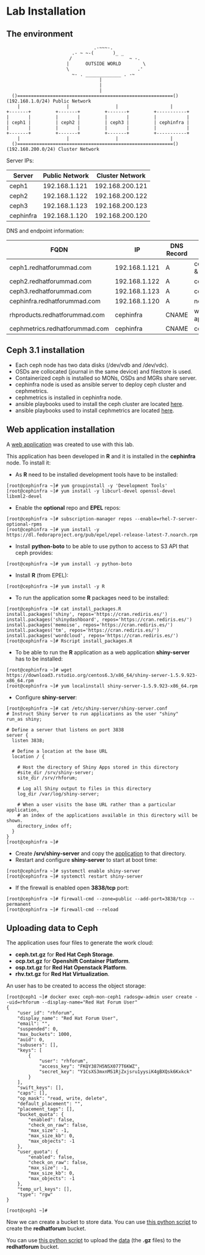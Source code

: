 # Lab Installation

## The environment

```
                                .-~~~-.
                        .- ~ ~-(       )_ _
                       /                     ~ -.
                      |      OUTSIDE WORLD        \
                      \                         .'
                        ~- . _____________ . -~
                                  |
                                  |
                                  |
  ()=========================================================() (192.168.1.0/24) Public Network
    |                 |                 |                   |
+-------+         +-------+         +-------+         +-----------+
|       |         |       |         |       |         |           |
| ceph1 |         | ceph2 |         | ceph3 |         | cephinfra |
|       |         |       |         |       |         |           |
+-------+         +-------+         +-------+         +-----------+
    |                 |                 |                   |
  ()=========================================================() (192.168.200.0/24) Cluster Network
```

Server IPs:

Server | Public Network | Cluster Network
-------|----------------|----------------
ceph1 | 192.168.1.121 | 192.168.200.121 
ceph2 | 192.168.1.122 | 192.168.200.122 
ceph3 | 192.168.1.123 | 192.168.200.123 
cephinfra | 192.168.1.120 | 192.168.200.120

DNS and endpoint information:

FQDN  | IP | DNS Record | Role | Port
------|----|----------- |------|-----
ceph1.redhatforummad.com | 192.168.1.121 | A | ceph-mon & rados | 8080/tcp rados
ceph2.redhatforummad.com | 192.168.1.122 | A | ceph-mon | 
ceph3.redhatforummad.com | 192.168.1.123 | A | ceph-mon |
cephinfra.redhatforummad.com | 192.168.1.120 | A | not defined |
rhproducts.redhatforummad.com | cephinfra | CNAME | web application | 3838/tcp
cephmetrics.redhatforummad.com | cephinfra | CNAME | cephmetrics | 8080/tcp


## Ceph 3.1 installation

* Each ceph node has two data disks (/dev/vdb and /dev/vdc).
* OSDs are collocated (journal in the same device) and filestore is used.
* Containerized ceph is installed so MONs, OSDs and MGRs share server.
* cephinfra node is used as ansible server to deploy ceph cluster and cephmetrics.
* cephmetrics is installed in cephinfra node.
* ansible playbooks used to install the ceph cluster are located [here](ceph-ansible).
* ansible playbooks used to install cephmetrics are located [here](cephmetrics-ansible).

## Web application installation

A [web application](../webapplication) was created to use with this lab.

This application has been developed in **R** and it is installed in the **cephinfra** node. To install it:

* As **R** need to be installed development tools have to be installed:

```
[root@cephinfra ~]# yum groupinstall -y 'Development Tools'
[root@cephinfra ~]# yum install -y libcurl-devel openssl-devel libxml2-devel
```

* Enable the **optional** repo and **EPEL** repos:

```
[root@cephinfra ~]# subscription-manager repos --enable=rhel-7-server-optional-rpms
[root@cephinfra ~]# yum install -y https://dl.fedoraproject.org/pub/epel/epel-release-latest-7.noarch.rpm
```

* Install **python-boto** to be able to use python to access to S3 API that ceph provides:

```
[root@cephinfra ~]# yum install -y python-boto
```

* Install **R** (from EPEL):

```
[root@cephinfra ~]# yum install -y R
```

* To run the application some **R** packages need to be installed:

```
[root@cephinfra ~]# cat install_packages.R 
install.packages('shiny', repos='https://cran.rediris.es/')
install.packages('shinydashboard', repos='https://cran.rediris.es/')
install.packages('memoise', repos='https://cran.rediris.es/')
install.packages('tm', repos='https://cran.rediris.es/')
install.packages('wordcloud', repos='https://cran.rediris.es/')
[root@cephinfra ~]# Rscript install_packages.R 
```

* To be able to run the **R** application as a web application **shiny-server** has to be installed:

```
[root@cephinfra ~]# wget https://download3.rstudio.org/centos6.3/x86_64/shiny-server-1.5.9.923-x86_64.rpm
[root@cephinfra ~]# yum localinstall shiny-server-1.5.9.923-x86_64.rpm
```

* Configure **shiny-server**:

```
[root@cephinfra ~]# cat /etc/shiny-server/shiny-server.conf 
# Instruct Shiny Server to run applications as the user "shiny"
run_as shiny;

# Define a server that listens on port 3838
server {
  listen 3838;

  # Define a location at the base URL
  location / {

    # Host the directory of Shiny Apps stored in this directory
    #site_dir /srv/shiny-server;
    site_dir /srv/rhforum;

    # Log all Shiny output to files in this directory
    log_dir /var/log/shiny-server;

    # When a user visits the base URL rather than a particular application,
    # an index of the applications available in this directory will be shown.
    directory_index off;
  }
}
[root@cephinfra ~]# 
```

* Create **/srv/shiny-server** and copy the [application](../webapplication) to that directory.
* Restart and configure **shiny-server** to start at boot time:

```
[root@cephinfra ~]# systemctl enable shiny-server
[root@cephinfra ~]# systemctl restart shiny-server
```

* If the firewall is enabled open **3838/tcp** port:

```
[root@cephinfra ~]# firewall-cmd --zone=public --add-port=3838/tcp --permanent
[root@cephinfra ~]# firewall-cmd --reload
```

## Uploading data to Ceph

The application uses four files to generate the work cloud:

* **ceph.txt.gz** for **Red Hat Ceph Storage**.
* **ocp.txt.gz** for **Openshift Container Platform**.
* **osp.txt.gz** for **Red Hat Openstack Platform**.
* **rhv.txt.gz** for **Red Hat Virtualization**.

An user has to be created to access the object storage:

```
[root@ceph1 ~]# docker exec ceph-mon-ceph1 radosgw-admin user create --uid=rhforum --display-name="Red Hat Forum User"
{
    "user_id": "rhforum",
    "display_name": "Red Hat Forum User",
    "email": "",
    "suspended": 0,
    "max_buckets": 1000,
    "auid": 0,
    "subusers": [],
    "keys": [
        {
            "user": "rhforum",
            "access_key": "FKQY387H5NSX077T6KWZ",
            "secret_key": "Y1CsXS3mxnMS1RjZxjsru1yysiK4gBXQsk6Kxkck"
        }
    ],
    "swift_keys": [],
    "caps": [],
    "op_mask": "read, write, delete",
    "default_placement": "",
    "placement_tags": [],
    "bucket_quota": {
        "enabled": false,
        "check_on_raw": false,
        "max_size": -1,
        "max_size_kb": 0,
        "max_objects": -1
    },
    "user_quota": {
        "enabled": false,
        "check_on_raw": false,
        "max_size": -1,
        "max_size_kb": 0,
        "max_objects": -1
    },
    "temp_url_keys": [],
    "type": "rgw"
}

[root@ceph1 ~]# 
```

Now we can create a bucket to store data. You can use [this python script](../python-s3-code/s3createbucket.py) to create the **redhatforum** bucket.

You can use [this python script](../python-s3-code/s3uploadfiles.py) to upload the [data](../s3data) (the **.gz** files) to the **redhatforum** bucket.
